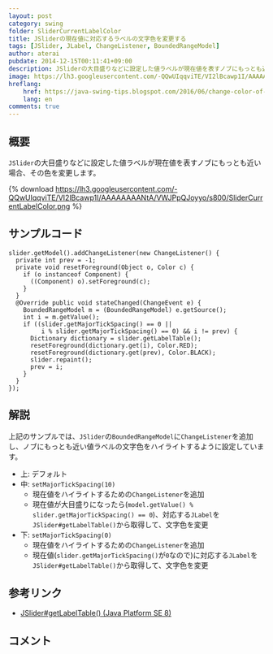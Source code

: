 ```yaml
---
layout: post
category: swing
folder: SliderCurrentLabelColor
title: JSliderの現在値に対応するラベルの文字色を変更する
tags: [JSlider, JLabel, ChangeListener, BoundedRangeModel]
author: aterai
pubdate: 2014-12-15T00:11:41+09:00
description: JSliderの大目盛りなどに設定した値ラベルが現在値を表すノブにもっとも近い場合、その色を変更します。
image: https://lh3.googleusercontent.com/-QQwUIqqviTE/VI2lBcawp1I/AAAAAAAANtA/VWJPpQJoyyo/s800/SliderCurrentLabelColor.png
hreflang:
    href: https://java-swing-tips.blogspot.com/2016/06/change-color-of-label-represents.html
    lang: en
comments: true
---
```

## 概要
`JSlider`の大目盛りなどに設定した値ラベルが現在値を表すノブにもっとも近い場合、その色を変更します。

{% download https://lh3.googleusercontent.com/-QQwUIqqviTE/VI2lBcawp1I/AAAAAAAANtA/VWJPpQJoyyo/s800/SliderCurrentLabelColor.png %}

## サンプルコード
<pre class="prettyprint"><code>slider.getModel().addChangeListener(new ChangeListener() {
  private int prev = -1;
  private void resetForeground(Object o, Color c) {
    if (o instanceof Component) {
      ((Component) o).setForeground(c);
    }
  }
  @Override public void stateChanged(ChangeEvent e) {
    BoundedRangeModel m = (BoundedRangeModel) e.getSource();
    int i = m.getValue();
    if ((slider.getMajorTickSpacing() == 0 ||
         i % slider.getMajorTickSpacing() == 0) &amp;&amp; i != prev) {
      Dictionary dictionary = slider.getLabelTable();
      resetForeground(dictionary.get(i), Color.RED);
      resetForeground(dictionary.get(prev), Color.BLACK);
      slider.repaint();
      prev = i;
    }
  }
});
</code></pre>

## 解説
上記のサンプルでは、`JSlider`の`BoundedRangeModel`に`ChangeListener`を追加し、ノブにもっとも近い値ラベルの文字色をハイライトするように設定しています。

- 上: デフォルト
- 中: `setMajorTickSpacing(10)`
    - 現在値をハイライトするための`ChangeListener`を追加
    - 現在値が大目盛りになったら(`model.getValue() % slider.getMajorTickSpacing() == 0`)、対応する`JLabel`を`JSlider#getLabelTable()`から取得して、文字色を変更
- 下: `setMajorTickSpacing(0)`
    - 現在値をハイライトするための`ChangeListener`を追加
    - 現在値(`slider.getMajorTickSpacing()`が`0`なので)に対応する`JLabel`を`JSlider#getLabelTable()`から取得して、文字色を変更

<!-- dummy comment line for breaking list -->

## 参考リンク
- [JSlider#getLabelTable() (Java Platform SE 8)](https://docs.oracle.com/javase/jp/8/docs/api/javax/swing/JSlider.html#getLabelTable--)

<!-- dummy comment line for breaking list -->

## コメント
